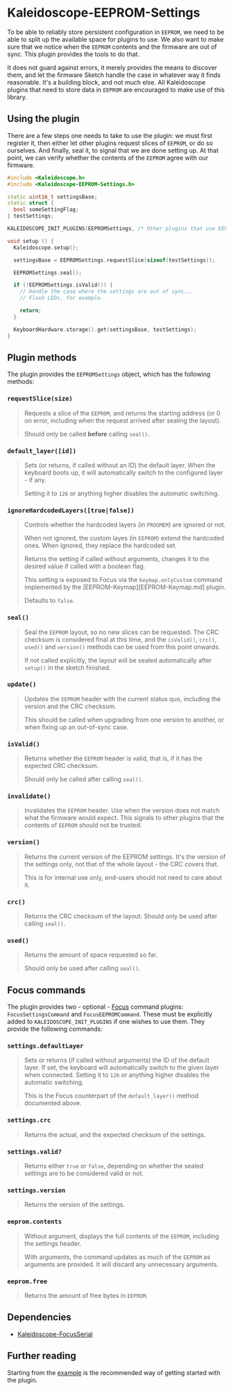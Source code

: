 # Kaleidoscope-EEPROM-Settings

To be able to reliably store persistent configuration in `EEPROM`, we need to be
able to split up the available space for plugins to use. We also want to make
sure that we notice when the `EEPROM` contents and the firmware are out of sync.
This plugin provides the tools to do that.

It does not guard against errors, it merely provides the means to discover them,
and let the firmware Sketch handle the case in whatever way it finds reasonable.
It's a building block, and not much else. All Kaleidoscope plugins that need to
store data in `EEPROM` are encouraged to make use of this library.

## Using the plugin

There are a few steps one needs to take to use the plugin: we must first
register it, then either let other plugins request slices of `EEPROM`, or do so
ourselves. And finally, seal it, to signal that we are done setting up. At that
point, we can verify whether the contents of the `EEPROM` agree with our
firmware.

```c++
#include <Kaleidoscope.h>
#include <Kaleidoscope-EEPROM-Settings.h>

static uint16_t settingsBase;
static struct {
  bool someSettingFlag;
} testSettings;

KALEIDOSCOPE_INIT_PLUGINS(EEPROMSettings, /* Other plugins that use EEPROM... */);

void setup () {
  Kaleidoscope.setup();

  settingsBase = EEPROMSettings.requestSlice(sizeof(testSettings));

  EEPROMSettings.seal();

  if (!EEPROMSettings.isValid()) {
    // Handle the case where the settings are out of sync...
    // Flash LEDs, for example.

    return;
  }

  KeyboardHardware.storage().get(settingsBase, testSettings);
}
```

## Plugin methods

The plugin provides the `EEPROMSettings` object, which has the following methods:

### `requestSlice(size)`

> Requests a slice of the `EEPROM`, and returns the starting address (or 0 on
> error, including when the request arrived after sealing the layout).
>
> Should only be called **before** calling `seal()`.

### `default_layer([id])`

> Sets (or returns, if called without an ID) the default layer. When the
> keyboard boots up, it will automatically switch to the configured layer - if
> any.
>
> Setting it to `126` or anything higher disables the automatic switching.

### `ignoreHardcodedLayers([true|false])`

> Controls whether the hardcoded layers (in `PROGMEM`) are ignored or not.
>
> When not ignored, the custom layes (in `EEPROM`) extend the hardcoded ones.
> When ignored, they replace the hardcoded set.
>
> Returns the setting if called without arguments, changes it to the desired
> value if called with a boolean flag.
>
> This setting is exposed to Focus via the `keymap.onlyCustom` command
> implemented by the [EEPROM-Keymap][EEPROM-Keymap.md] plugin.
>
> Defaults to `false`.

### `seal()`

> Seal the `EEPROM` layout, so no new slices can be requested. The CRC checksum
> is considered final at this time, and the `isValid()`, `crc()`, `used()` and
> `version()` methods can be used from this point onwards.
>
> If not called explicitly, the layout will be sealed automatically after
> `setup()` in the sketch finished.

### `update()`

> Updates the `EEPROM` header with the current status quo, including the version
> and the CRC checksum.
>
> This should be called when upgrading from one version to another, or when
> fixing up an out-of-sync case.

### `isValid()`

> Returns whether the `EEPROM` header is valid, that is, if it has the expected
> CRC checksum.
>
> Should only be called after calling `seal()`.

### `invalidate()`

> Invalidates the `EEPROM` header. Use when the version does not match what the
> firmware would expect. This signals to other plugins that the contents of
> `EEPROM` should not be trusted.

### `version()`

> Returns the current version of the EEPROM settings. It's the version of the
> settings only, not that of the whole layout - the CRC covers that.
>
> This is for internal use only, end-users should not need to care about it.

### `crc()`

> Returns the CRC checksum of the layout. Should only be used after calling
> `seal()`.

### `used()`

> Returns the amount of space requested so far.
>
> Should only be used after calling `seal()`.

## Focus commands

The plugin provides two - optional - [Focus][FocusSerial] command plugins:
`FocusSettingsCommand` and `FocusEEPROMCommand`. These must be explicitly added
to `KALEIDOSCOPE_INIT_PLUGINS` if one wishes to use them. They provide the
following commands:

 [FocusSerial]: FocusSerial.md

### `settings.defaultLayer`

> Sets or returns (if called without arguments) the ID of the default layer. If
> set, the keyboard will automatically switch to the given layer when connected.
> Setting it to `126` or anything higher disables the automatic switching.
>
> This is the Focus counterpart of the `default_layer()` method documented
> above.

### `settings.crc`

> Returns the actual, and the expected checksum of the settings.

### `settings.valid?`

> Returns either `true` or `false`, depending on whether the sealed settings are
> to be considered valid or not.

### `settings.version`

> Returns the version of the settings.

### `eeprom.contents`

> Without argument, displays the full contents of the `EEPROM`, including the
> settings header.
>
> With arguments, the command updates as much of the `EEPROM` as arguments are
> provided. It will discard any unnecessary arguments.

### `eeprom.free`

> Returns the amount of free bytes in `EEPROM`.

## Dependencies

* [Kaleidoscope-FocusSerial][FocusSerial]

## Further reading

Starting from the [example][plugin:example] is the recommended way of getting
started with the plugin.

  [plugin:example]: ../../examples/Features/EEPROM/EEPROM-Settings/EEPROM-Settings.ino
